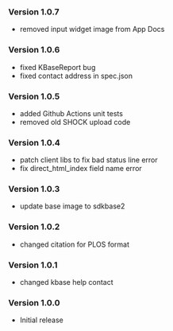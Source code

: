 ### Version 1.0.7
- removed input widget image from App Docs

### Version 1.0.6
- fixed KBaseReport bug
- fixed contact address in spec.json

### Version 1.0.5
- added Github Actions unit tests
- removed old SHOCK upload code

### Version 1.0.4
- patch client libs to fix bad status line error
- fix direct_html_index field name error

### Version 1.0.3
- update base image to sdkbase2

### Version 1.0.2
- changed citation for PLOS format

### Version 1.0.1
- changed kbase help contact

### Version 1.0.0
- Initial release
